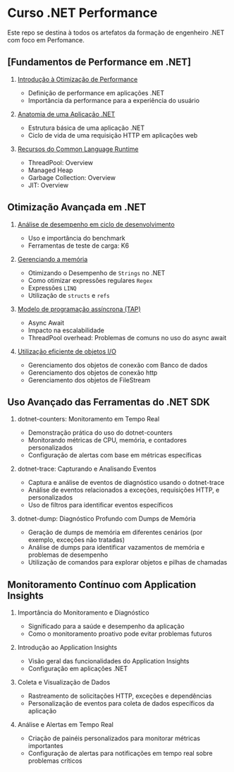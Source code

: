 
# Curso .NET Performance

Este repo se destina à todos os artefatos da formação de engenheiro .NET com foco em Perfomance.

## [Fundamentos de Performance em .NET]

1. [Introdução à Otimização de Performance](Fundamentos%20de%20Performance%20em%20.NET/Introdução%20à%20Otimização%20de%20Performance.md)
   - Definição de performance em aplicações .NET
   - Importância da performance para a experiência do usuário

2. [Anatomia de uma Aplicação .NET](./Fundamentos%20de%20Performance%20em%20.NET/Anatomia%20de%20uma%20Aplicação%20.NET.md)
   - Estrutura básica de uma aplicação .NET
   - Ciclo de vida de uma requisição HTTP em aplicações web

3. [Recursos do Common Language Runtime](./Fundamentos%20de%20Performance%20em%20.NET/Recursos%20do%20Common%20Language%20Runtime.md)
   - ThreadPool: Overview
   - Managed Heap
   - Garbage Collection: Overview
   - JIT: Overview

## Otimização Avançada em .NET

1. [Análise de desempenho em ciclo de desenvolvimento](Otimização%20Avançada%20em%20.NET/Análise%20de%20desempenho%20em%20ciclo%20de%20desenvolvimento.md)
   - Uso e importância do benchmark
   - Ferramentas de teste de carga: K6

2. [Gerenciando a memória](Otimização%20Avançada%20em%20.NET/Gerenciado%20a%20memória.md)
   - Otimizando o Desempenho de `Strings` no .NET
   - Como otimizar expressões regulares `Regex`
   - Expressões `LINQ`
   - Utilização de `structs` e `refs`

3. [Modelo de programação assíncrona (TAP)](./Otimização%20Avançada%20em%20.NET/Modelo%20de%20programação%20assíncrona%20(TAP).md)
   - Async Await
   - Impacto na escalabilidade
   - ThreadPool overhead: Problemas de comuns no uso do async await

4. [Utilização eficiente de objetos I/O](Otimização%20Avançada%20em%20.NET/Utilização%20eficiente%20de%20objetos%20I-O.md)
   - Gerenciamento dos objetos de conexão com Banco de dados
   - Gerenciamento dos objetos de conexão http
   - Gerenciamento dos objetos de FileStream

## Uso Avançado das Ferramentas do .NET SDK

1. dotnet-counters: Monitoramento em Tempo Real
   - Demonstração prática do uso do dotnet-counters
   - Monitorando métricas de CPU, memória, e contadores personalizados
   - Configuração de alertas com base em métricas específicas

2. dotnet-trace: Capturando e Analisando Eventos
   - Captura e análise de eventos de diagnóstico usando o dotnet-trace
   - Análise de eventos relacionados a exceções, requisições HTTP, e personalizados
   - Uso de filtros para identificar eventos específicos

3. dotnet-dump: Diagnóstico Profundo com Dumps de Memória
   - Geração de dumps de memória em diferentes cenários (por exemplo, exceções não tratadas)
   - Análise de dumps para identificar vazamentos de memória e problemas de desempenho
   - Utilização de comandos para explorar objetos e pilhas de chamadas

## Monitoramento Contínuo com Application Insights

1. Importância do Monitoramento e Diagnóstico
   - Significado para a saúde e desempenho da aplicação
   - Como o monitoramento proativo pode evitar problemas futuros

2. Introdução ao Application Insights
   - Visão geral das funcionalidades do Application Insights
   - Configuração em aplicações .NET

3. Coleta e Visualização de Dados
   - Rastreamento de solicitações HTTP, exceções e dependências
   - Personalização de eventos para coleta de dados específicos da aplicação

4. Análise e Alertas em Tempo Real
   - Criação de painéis personalizados para monitorar métricas importantes
   - Configuração de alertas para notificações em tempo real sobre problemas críticos
